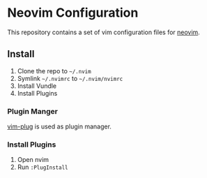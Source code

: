 # Neovim Configuration

This repository contains a set of vim configuration files for
[neovim](https://github.com/neovim/neovim).

## Install

1. Clone the repo to `~/.nvim`
2. Symlink `~/.nvimrc` to `~/.nvim/nvimrc`
3. Install Vundle
4. Install Plugins

### Plugin Manger

[vim-plug](https://github.com/junegunn/vim-plug) is used as plugin manager.


### Install Plugins

1. Open nvim
2. Run `:PlugInstall`
